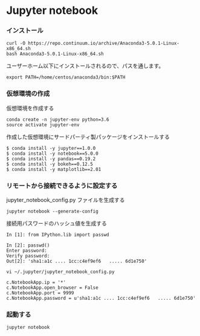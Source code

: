 # Jupyter notebook

### インストール

```
curl -O https://repo.continuum.io/archive/Anaconda3-5.0.1-Linux-x86_64.sh
bash Anaconda3-5.0.1-Linux-x86_64.sh
```

ユーザーホーム以下にインストールされるので、パスを通します。

```
export PATH=/home/centos/anaconda3/bin:$PATH
```

### 仮想環境の作成

仮想環境を作成する

```
conda create -n jupyter-env python=3.6
source activate jupyter-env
```

作成した仮想環境にサードパーティ製パッケージをインストールする

```
$ conda install -y jupyter==1.0.0
$ conda install -y notebook==5.0.0
$ conda install -y pandas==0.19.2
$ conda install -y bokeh==0.12.5
$ conda install -y matplotlib==2.01
```

### リモートから接続できるように設定する

jupyter_notebook_config.py ファイルを生成する

```
jupyter notebook --generate-config
```

接続用パスワードのハッシュ値を生成する
```
In [1]: from IPython.lib import passwd

In [2]: passwd()
Enter password:
Verify password:
Out[2]: 'sha1:a1c .... 1cc:c4ef9ef6   ..... 6d1e750'
```

```
vi ~/.jupyter/jupyter_notebook_config.py

c.NotebookApp.ip = '*'
c.NotebookApp.open_browser = False
c.NotebookApp.port = 9999
c.NotebookApp.password = u'sha1:a1c .... 1cc:c4ef9ef6   ..... 6d1e750'
```

### 起動する

```
jupyter notebook
```
